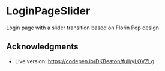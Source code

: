 # LoginPageSlider

Login page with a slider transition based on Florin Pop design

## Acknowledgments

- Live version: https://codepen.io/DKBeaton/full/yLOVZLg

